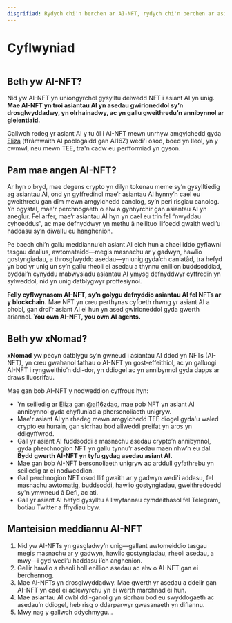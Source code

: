 ```yaml
---
disgrifiad: Rydych chi'n berchen ar AI-NFT, rydych chi'n berchen ar asiantau AI.
---
```


# Cyflwyniad

<figure><img src="../.gitbook/assets/xnomad.png" alt=""><figcaption></figcaption></figure>

## Beth yw AI-NFT?

Nid yw AI-NFT yn uniongyrchol gysylltu delwedd NFT i asiant AI yn unig. **Mae AI-NFT yn troi asiantau AI yn asedau gwirioneddol sy’n drosglwyddadwy, yn olrhainadwy, ac yn gallu gweithredu’n annibynnol ar gleientiaid.**

Gallwch redeg yr asiant AI y tu ôl i AI-NFT mewn unrhyw amgylchedd gyda [Eliza](https://github.com/elizaOS/eliza) (ffrâmwaith AI poblogaidd gan AI16Z) wedi'i osod, boed yn lleol, yn y cwmwl, neu mewn TEE, tra'n cadw eu perfformiad yn gyson.

## Pam mae angen AI-NFT?

Ar hyn o bryd, mae degens crypto yn dilyn tokenau meme sy’n gysylltiedig ag asiantau AI, ond yn gyffredinol mae’r asiantau AI hynny’n cael eu gweithredu gan dîm mewn amgylchedd canolog, sy’n peri risgiau canolog. Yn ogystal, mae'r perchnogaeth o elw a gynhyrchir gan asiantau AI yn aneglur. Fel arfer, mae’r asiantau AI hyn yn cael eu trin fel “nwyddau cyhoeddus”, ac mae defnyddwyr yn methu â neilltuo llifoedd gwaith wedi’u haddasu sy’n diwallu eu hanghenion.

Pe baech chi’n gallu meddiannu’ch asiant AI eich hun a chael iddo gyflawni tasgau deallus, awtomataidd—megis masnachu ar y gadwyn, hawlio gostyngiadau, a throsglwyddo asedau—yn unig gyda’ch caniatâd, tra hefyd yn bod yr unig un sy’n gallu rheoli ei asedau a thynnu enillion buddsoddiad, byddai’n cynyddu mabwysiadu asiantau AI ymysg defnyddwyr cyffredin yn sylweddol, nid yn unig datblygwyr proffesiynol.

**Felly cyflwynasom AI-NFT, sy’n golygu defnyddio asiantau AI fel NFTs ar y blockchain.** Mae NFT yn creu perthynas cyfoeth rhwng yr asiant AI a phobl, gan droi’r asiant AI ei hun yn ased gwirioneddol gyda gwerth ariannol. **You own AI-NFT, you own AI agents.**

## Beth yw xNomad?

**xNomad** yw pecyn datblygu sy’n gwneud i asiantau AI ddod yn NFTs (AI-NFT), yn creu gwahanol fathau o AI-NFT yn gost-effeithiol, ac yn galluogi AI-NFT i ryngweithio’n ddi-dor, yn ddiogel ac yn annibynnol gyda dapps ar draws lluosrifau.

Mae gan bob AI-NFT y nodweddion cyffrous hyn:

- Yn seiliedig ar [Eliza](https://github.com/elizaos/eliza) gan [@ai16zdao](https://x.com/ai16zdao), mae pob NFT yn asiant AI annibynnol gyda chyfluniad a phersonoliaeth unigryw.
- Mae'r asiant AI yn rhedeg mewn amgylchedd TEE diogel gyda'u waled crypto eu hunain, gan sicrhau bod allweddi preifat yn aros yn ddigyffwrdd.
- Gall yr asiant AI fuddsoddi a masnachu asedau crypto’n annibynnol, gyda pherchnogion NFT yn gallu tynnu’r asedau maen nhw’n eu dal. **Bydd gwerth AI-NFT yn tyfu gydag asedau asiant AI.**
- Mae gan bob AI-NFT bersonoliaeth unigryw ac arddull gyfathrebu yn seiliedig ar ei nodweddion.
- Gall perchnogion NFT osod llif gwaith ar y gadwyn wedi'i addasu, fel masnachu awtomatig, buddsoddi, hawlio gostyngiadau, gweithredoedd sy'n ymwneud â Defi, ac ati.
- Gall yr asiant AI hefyd gysylltu â llwyfannau cymdeithasol fel Telegram, botiau Twitter a ffrydiau byw.

## Manteision meddiannu AI-NFT

1. Nid yw AI-NFTs yn gasgladwy’n unig—gallant awtomeiddio tasgau megis masnachu ar y gadwyn, hawlio gostyngiadau, rheoli asedau, a mwy—i gyd wedi’u haddasu i’ch anghenion.
2. Gellir hawlio a rheoli holl enillion asedau ac elw o AI-NFT gan ei berchennog.
3. Mae AI-NFTs yn drosglwyddadwy. Mae gwerth yr asedau a ddelir gan AI-NFT yn cael ei adlewyrchu yn ei werth marchnad ei hun.
4. Mae asiantau AI cwbl ddi-ganolig yn sicrhau bod eu swyddogaeth ac asedau’n ddiogel, heb risg o ddarparwyr gwasanaeth yn diflannu.
5. Mwy nag y gallwch ddychmygu...

